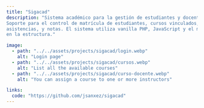 ```yaml
---
title: "Sigacad"
description: "Sistema académico para la gestión de estudiantes y docentes.
Soporte para el control de matrícula de estudiantes, cursos vinculados,
asistencias, y notas. El sistema utiliza vanilla PHP, JavaScript y el modelo MVC
en la estructura."

image:
  - path: "../../assets/projects/sigacad/login.webp"
    alt: "Login page"
  - path: "../../assets/projects/sigacad/cursos.webp"
    alt: "List all the available courses"
  - path: "../../assets/projects/sigacad/curso-docente.webp"
    alt: "You can assign a course to one or more instructors"

links:
  code: "https://github.com/jsanxez/sigacad"
---
```

